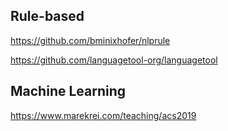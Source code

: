 ## Rule-based

https://github.com/bminixhofer/nlprule

https://github.com/languagetool-org/languagetool


## Machine Learning

https://www.marekrei.com/teaching/acs2019